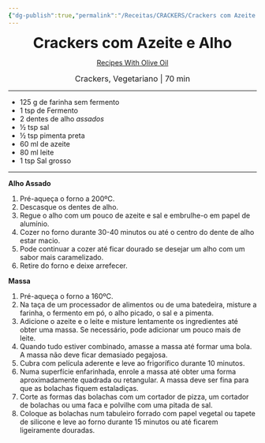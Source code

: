 ```yaml
---
{"dg-publish":true,"permalink":"/Receitas/CRACKERS/Crackers com Azeite e Alho/","title":"Crackers com Azeite e Alho","tags":["💚ok"]}
---
```


<div style="text-align: center;"> <span style="font-size: 30px;"><b>Crackers com Azeite e Alho</b></span> </div>

<span class="center"> <center> [Recipes With Olive Oil](https://recipeswitholiveoil.com/diy-crackers-olive-oil-garlic/) </center></span>

<div style="text-align: center;"> <span style="font-size: 16px;">  Crackers, Vegetariano | 70 min </span> </div>

---
- 125 g de farinha sem fermento
- 1 tsp de Fermento
- 2 dentes de alho *assados*
- ½ tsp sal
- ½ tsp pimenta preta
- 60 ml de azeite
- 80 ml leite
- 1 tsp Sal grosso
---
**Alho Assado**
1. Pré-aqueça o forno a 200ºC.
2. Descasque os dentes de alho.
3. Regue o alho com um pouco de azeite e sal e embrulhe-o em papel de alumínio.
4. Cozer no forno durante 30-40 minutos ou até o centro do dente de alho estar macio.
5. Pode continuar a cozer até ficar dourado se desejar um alho com um sabor mais caramelizado.
6. Retire do forno e deixe arrefecer.

**Massa**
1. Pré-aqueça o forno a 160ºC.
2. Na taça de um processador de alimentos ou de uma batedeira, misture a farinha, o fermento em pó, o alho picado, o sal e a pimenta.
3. Adicione o azeite e o leite e misture lentamente os ingredientes até obter uma massa. Se necessário, pode adicionar um pouco mais de leite.
4. Quando tudo estiver combinado, amasse a massa até formar uma bola. A massa não deve ficar demasiado pegajosa.
5. Cubra com película aderente e leve ao frigorífico durante 10 minutos.
6. Numa superfície enfarinhada, enrole a massa até obter uma forma aproximadamente quadrada ou retangular. A massa deve ser fina para que as bolachas fiquem estaladiças.
7. Corte as formas das bolachas com um cortador de pizza, um cortador de bolachas ou uma faca e polvilhe com uma pitada de sal.
8. Coloque as bolachas num tabuleiro forrado com papel vegetal ou tapete de silicone e leve ao forno durante 15 minutos ou até ficarem ligeiramente douradas.